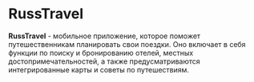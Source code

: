 # RussTravel
**RussTravel** - мобильное приложение, которое поможет путешественникам планировать свои поездки. Оно включает в себя функции по поиску и бронированию отелей, местных достопримечательностей, а также предусматриваются интегрированные карты и советы по путешествиям.
